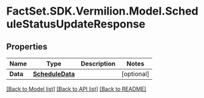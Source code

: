# FactSet.SDK.Vermilion.Model.ScheduleStatusUpdateResponse

## Properties

Name | Type | Description | Notes
------------ | ------------- | ------------- | -------------
**Data** | [**ScheduleData**](ScheduleData.md) |  | [optional] 

[[Back to Model list]](../README.md#documentation-for-models) [[Back to API list]](../README.md#documentation-for-api-endpoints) [[Back to README]](../README.md)

